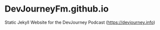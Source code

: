 # DevJourneyFm.github.io

Static Jekyll Website for the DevJourney Podcast (https://devjourney.info)
